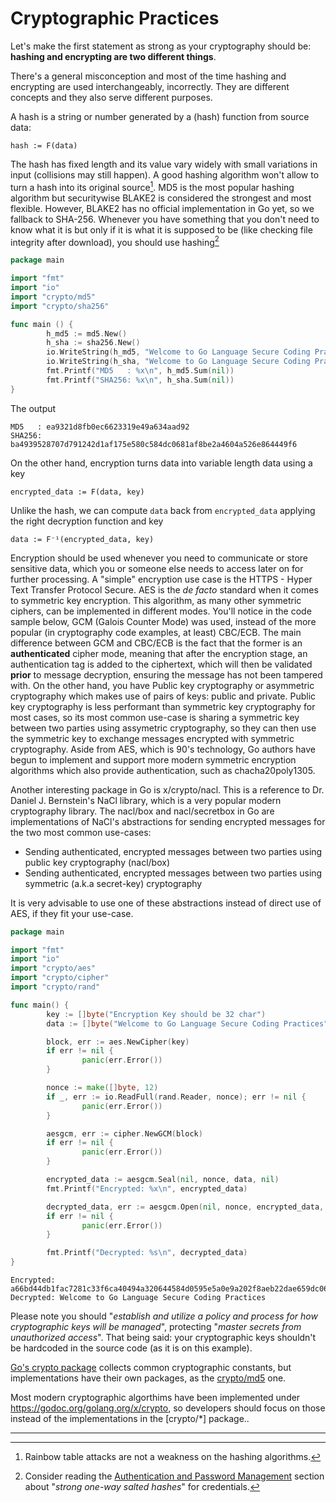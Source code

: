 Cryptographic Practices
======================

Let's make the first statement as strong as your cryptography should be:
**hashing and encrypting are two different things**.

There's a general misconception and most of the time hashing and encrypting are
used interchangeably, incorrectly. They are different concepts and they also
serve different purposes.

A hash is a string or number generated by a (hash) function from source data:
```
hash := F(data)
```
The hash has fixed length and its value vary widely with small variations in
input (collisions may still happen). A good hashing algorithm won't allow to
turn a hash into its original source[^1]. MD5 is the most popular hashing
algorithm but securitywise BLAKE2 is considered the strongest and most flexible.
However, BLAKE2 has no official implementation in Go yet, so we fallback to SHA-256.
Whenever you have something that you don't need to know what it is but only if
it is what it is supposed to be (like checking file integrity after download), 
you should use hashing[^2]

```go
package main

import "fmt"
import "io"
import "crypto/md5"
import "crypto/sha256"

func main () {
        h_md5 := md5.New()
        h_sha := sha256.New()
        io.WriteString(h_md5, "Welcome to Go Language Secure Coding Practices")
        io.WriteString(h_sha, "Welcome to Go Language Secure Coding Practices")
        fmt.Printf("MD5   : %x\n", h_md5.Sum(nil))
        fmt.Printf("SHA256: %x\n", h_sha.Sum(nil))
}
```

The output

```
MD5   : ea9321d8fb0ec6623319e49a634aad92
SHA256: ba4939528707d791242d1af175e580c584dc0681af8be2a4604a526e864449f6
```

On the other hand, encryption turns data into variable length data using a key

```
encrypted_data := F(data, key)
```

Unlike the hash, we can compute `data` back from `encrypted_data` applying the
right decryption function and key

```
data := F⁻¹(encrypted_data, key)
```

Encryption should be used whenever you need to communicate or store sensitive
data, which you or someone else needs to access later on for further
processing. A "simple" encryption use case is the HTTPS - Hyper Text Transfer
Protocol Secure.
AES is the _de facto_ standard when it comes to symmetric key encryption. This
algorithm, as many other symmetric ciphers, can be implemented in different modes.
You'll notice in the code sample below, GCM (Galois Counter Mode) was used, instead
of the more popular (in cryptography code examples, at least) CBC/ECB.
The main difference between GCM and CBC/ECB is the fact that the former is an
**authenticated** cipher mode, meaning that after the encryption stage, an
authentication tag is added to the ciphertext, which will then be validated **prior**
to message decryption, ensuring the message has not been tampered with.
On the other hand, you have Public key cryptography or asymmetric cryptography
which makes use of pairs of keys: public and private. Public key cryptography
is less performant than symmetric key cryptography for most cases, so its most 
common use-case is sharing a symmetric key between two parties using
assymetric cryptography, so they can then use the symmetric key to exchange 
messages encrypted with symmetric cryptography.
Aside from AES, which is 90's technology, Go authors have begun to implement and
support more modern symmetric encryption algorithms which also provide authentication,
such as chacha20poly1305.

Another interesting package in Go is x/crypto/nacl. This is a reference to
Dr. Daniel J. Bernstein's NaCl library, which is a very popular modern cryptography library.
The nacl/box and nacl/secretbox in Go are implementations of NaCl's abstractions for sending
encrypted messages for the two most common use-cases:
- Sending authenticated, encrypted messages between two parties using public key cryptography (nacl/box)
- Sending authenticated, encrypted messages between two parties using symmetric (a.k.a secret-key) cryptography

It is very advisable to use one of these abstractions instead of direct use of AES, if they fit your
use-case.

```go
package main

import "fmt"
import "io"
import "crypto/aes"
import "crypto/cipher"
import "crypto/rand"

func main() {
        key := []byte("Encryption Key should be 32 char")
        data := []byte("Welcome to Go Language Secure Coding Practices")

        block, err := aes.NewCipher(key)
        if err != nil {
                panic(err.Error())
        }

        nonce := make([]byte, 12)
        if _, err := io.ReadFull(rand.Reader, nonce); err != nil {
                panic(err.Error())
        }

        aesgcm, err := cipher.NewGCM(block)
        if err != nil {
                panic(err.Error())
        }

        encrypted_data := aesgcm.Seal(nil, nonce, data, nil)
        fmt.Printf("Encrypted: %x\n", encrypted_data)

        decrypted_data, err := aesgcm.Open(nil, nonce, encrypted_data, nil)
        if err != nil {
                panic(err.Error())
        }

        fmt.Printf("Decrypted: %s\n", decrypted_data)
}
```

```
Encrypted: a66bd44db1fac7281c33f6ca40494a320644584d0595e5a0e9a202f8aeb22dae659dc06932d4e409fe35a95d14b1cffacbe3914460dd27cbd274b0c3a561
Decrypted: Welcome to Go Language Secure Coding Practices
```

Please note you should "_establish and utilize a policy and process for how
cryptographic keys will be managed_", protecting "_master secrets from
unauthorized access_". That being said: your cryptographic keys shouldn't be
hardcoded in the source code (as it is on this example).

[Go's crypto package][1] collects common cryptographic constants, but
implementations have their own packages, as the [crypto/md5][2] one.

Most modern cryptographic algorthims have been implemented under https://godoc.org/golang.org/x/crypto, so
developers should focus on those instead of the implementations in the [crypto/*] package..

---

[^1]: Rainbow table attacks are not a weakness on the hashing algorithms.
[^2]: Consider reading the [Authentication and Password Management][3] section about "_strong one-way salted hashes_" for credentials.

[1]: https://golang.org/pkg/crypto/
[2]: https://golang.org/pkg/crypto/md5/
[3]: /authentication-password-management.html
